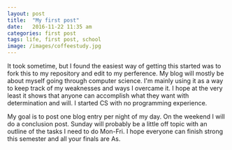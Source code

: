 ```yaml
---
layout: post
title:  "My first post"
date:   2016-11-22 11:35 am
categories: first post
tags: life, first post, school
image: /images/coffeestudy.jpg
---
```

It took sometime, but I found the easiest way of getting this started was to fork this to my repository and edit to my perference. 
My blog will mostly be about myself going through computer science. I'm mainly using it as a way to keep track of my weaknesses and ways I overcame it. I hope at the very least it shows that anyone can accomplish what they want with determination and will. I started CS with no programming experience.

My goal is to post one blog entry per night of my day. On the weekend I will do a conclusion post. Sunday will probably be a little off topic with an outline of the tasks I need to do Mon-Fri. I hope everyone can finish strong this semester and all your finals are As.


[jekyll]:      http://jekyllrb.com
[jekyll-gh]:   https://github.com/jekyll/jekyll
[jekyll-help]: https://github.com/jekyll/jekyll-help
